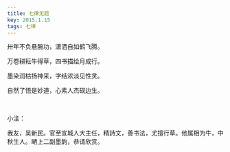 ```yaml
---
title: 七律无题
key: 2015.1.15
tags: 七律
---
```


卅年不负悬腕功，潇洒自如鹤飞腾。

万卷耕耘牛得草，四书描绘月成行。

墨染润枯扬神采，字结浓淡见性灵。

自然了悟是妙道，心素人杰砚边生。

</br>

小注：

我友，吴新民。官至宣城人大主任，精詩文，善书法，尤擅行草。他属相为牛，中秋生人。嗮上二副墨韵，恭请欣赏。

</br>


